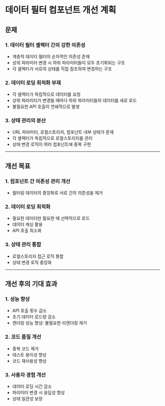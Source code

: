 # 데이터 필터 컴포넌트 개선 계획

## 문제

### 1. 데이터 필터 셀렉터 간의 강한 의존성

- 계층적 데이터 필터의 순차적인 의존성 존재
- 상위 파라미터 변경 시 하위 파라미터들이 모두 초기화되는 구조
- 각 셀렉터가 서로의 상태를 직접 참조하여 변경하는 구조

### 2. 데이터 로딩 최적화 부재

- 각 셀렉터가 독립적으로 데이터를 요청
- 상위 파라미터가 변경될 때마다 하위 파라미터들의 데이터를 새로 로드
- 불필요한 API 호출이 연쇄적으로 발생

### 3. 상태 관리의 분산

- URL 파라미터, 로컬스토리지, 컴포넌트 내부 상태가 혼재
- 각 셀렉터가 독립적으로 로컬스토리지를 관리
- 상태 변경 로직이 여러 컴포넌트에 중복 구현

---

## 개선 목표

### 1. 컴포넌트 간 의존성 관리 개선

- 필터링 데이터의 중앙화로 서로 간의 의존성을 제거

### 2. 데이터 로딩 최적화

- 필요한 데이터만 필요한 때 선택적으로 로드
- 데이터 캐싱 활용
- API 호출 최소화

### 3. 상태 관리 통합

- 로컬스토리지 접근 로직 통합
- 상태 변경 로직 중앙화

---

## 개선 후의 기대 효과

### 1. 성능 향상

- API 호출 횟수 감소
- 초기 데이터 로드량 감소
- 렌더링 성능 향상: 불필요한 리렌더링 제거

### 2. 코드 품질 개선

- 중복 코드 제거
- 테스트 용이성 향상
- 코드 재사용성 향상

### 3. 사용자 경험 개선

- 데이터 로딩 시간 감소
- 파라미터 변경 시 응답성 향상
- 상태 일관성 보장
